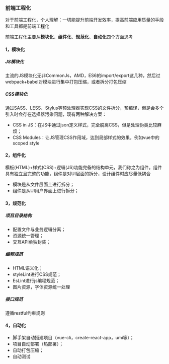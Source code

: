 ### 前端工程化
对于前端工程化，个人理解：一切能提升前端开发效率，提高前端应用质量的手段和工具都是前端工程化

前端工程化主要从**模块化**、**组件化**、**规范化**、**自动化**四个方面思考
#### 1，模块化
##### JS模块化
主流的JS模块化无非CommonJs，AMD，ES6的import/export这几种，然后过webpack+babel对模块进行集中打包压缩，或者拆分打包压缩
##### CSS模块化
通过SASS、LESS、Stylus等预处理器实现CSS的文件拆分，预编译，但是会多个引入时会存在选择器污染问题，现有两种解决方案：

- CSS in JS：在JS中通过json定义样式，完全脱离CSS，但是处理伪类比较麻烦；
- CSS Modules：让JS管理CSS作用域，达到局部样式的效果，例如vue中的scoped style

#### 2，组件化
模板(HTML)+样式(CSS)+逻辑(JS)功能完备的结构单元，我们称之为组件。组件具有独立且完整的功能，组件是对UI层面的拆分，设计组件时应尽量低耦合

- 模块是从文件层面上进行拆分；
- 组件是从UI用户界面上进行拆分；

#### 3，规范化
##### 项目目录结构
- 配置文件与业务逻辑分离；
- 资源统一管理；
- 交互API单独封装；

##### 编程规范
- HTML语义化；
- styleLint进行CSS规范；
- EsLint进行js编程规范；
- 图片资源，字体资源统一处理

##### 接口规范
遵循restful约束规则
#### 4，自动化
- 脚手架自动搭建项目（vue-cli，create-react-app，umi等）；
- 项目自动部署（热部署）；
- 自动打包压缩；
- 自动测试
